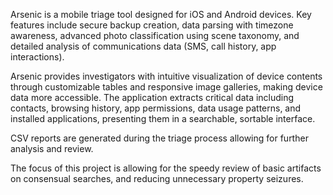 Arsenic is a mobile triage tool designed for iOS and Android devices. Key features include secure backup creation, data parsing with timezone awareness, advanced photo classification using scene taxonomy, and detailed analysis of communications data (SMS, call history, app interactions). 

Arsenic provides investigators with intuitive visualization of device contents through customizable tables and responsive image galleries, making device data more accessible. The application extracts critical data including contacts, browsing history, app permissions, data usage patterns, and installed applications, presenting them in a searchable, sortable interface. 

CSV reports are generated during the triage process allowing for further analysis and review. 

The focus of this project is allowing for the speedy review of basic artifacts on consensual searches, and reducing unnecessary property seizures.
